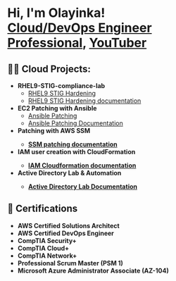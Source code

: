 <h1>Hi, I'm Olayinka! <br/><a href="https://github.com/KIngnafa"> <a href="https://www.linkedin.com/in/olayinka-rasheed-4a72b9188/">Cloud/DevOps Engineer Professional</a>, <a href="https://www.youtube.com/c/joshmadakor">YouTuber</a></h1>

<h2>👨‍💻 Cloud Projects:</h2>

- <b>RHEL9-STIG-compliance-lab</b>
  - [RHEL9 STIG Hardening](https://github.com/KIngnafa/rhel9-stig-compliance-lab)
  - [RHEL9 STIG Hardening documentation](https://docs.google.com/document/d/1EFSAkBOZ7geQekXwisGnjG68mBQH5NNyo4S7KewH3dA/edit?usp=sharing)
- <b>EC2 Patching with Ansible</b>
  - [Ansible Patching](https://github.com/KIngnafa/ansible_ec2_patching)
  - [Ansible Patching Documentation](https://docs.google.com/document/d/1JGDdIJH41q833QiyOCt-RAWJZckPD1rlASJS5vWoQaM/edit?usp=sharing)
- <b>Patching with AWS SSM<b>
  - [SSM patching documentation](https://docs.google.com/document/d/1eWexoRpNd8lm2QYf7uRg90cBvyQTks1eFJqdqD5sZns/edit?usp=sharing)
- <b>IAM user creation with CloudFormation<b>
  - [IAM Cloudformation documentation](https://docs.google.com/document/d/1PDIxxMz_pHNn7Aj320jGwUzHBW3VmoLwIKP7fCMAGNY/edit?usp=sharing)
- <b>Active Directory Lab & Automation<b>
  - [Active Directory Lab Documentation](https://docs.google.com/document/d/1lrm-80phg06olyPakG0HJ2o2Y8fthhJOZlP8Xr9P6lU/edit?usp=sharing)

## 📜 Certifications

- **AWS Certified Solutions Architect**  
- **AWS Certified DevOps Engineer** 
- **CompTIA Security+**
- **CompTIA Cloud+**
- **CompTIA Network+**
- **Professional Scrum Master (PSM 1)**
- **Microsoft Azure Administrator Associate (AZ-104)**


<!--
**joshmadakor1/joshmadakile) appears on your GitHub profile.

Here are some ideas to get you started:

- 🔭 I’m currently working on ...
- 🌱 I’m currently learning ...
- 👯 I’m looking to collaborate on ...
- 🤔 I’m looking for help with ...
- 💬 Ask me about ...
- 📫 How to reach me: ...
- 😄 Pronouns: ...
- ⚡ Fun fact: ...
-->
